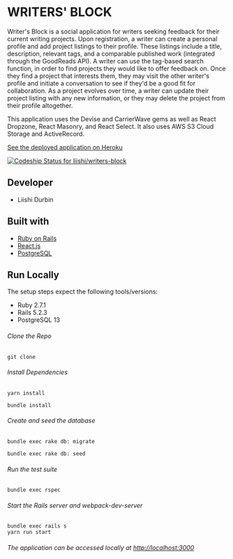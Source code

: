 # WRITERS' BLOCK
Writer's Block is a social application for writers seeking feedback for their current writing projects. Upon registration, a writer can create a personal profile and add project listings to their profile. These listings include a title, description, relevant tags, and a comparable published work (integrated through the GoodReads API). A writer can use the tag-based search function, in order to find projects they would like to offer feedback on. Once they find a project that interests them, they may visit the other writer's profile and initiate a conversation to see if they'd be a good fit for collaboration. As a project evolves over time, a writer can update their project listing with any new information, or they may delete the project from their profile altogether.

This application uses the Devise and CarrierWave gems as well as React Dropzone, React Masonry, and React Select. It also uses AWS S3 Cloud Storage and ActiveRecord.

[See the deployed application on Heroku](https://writers-block-app.herokuapp.com/)

[![Codeship Status for liishi/writers-block](https://app.codeship.com/projects/50a00183-599f-484e-a92b-3cdd75c7c77a/status?branch=main)](https://app.codeship.com/projects/416103)

## Developer
- Liishi Durbin

## Built with
- [Ruby on Rails](https://guides.rubyonrails.org/v5.2/)
- [React.js](https://reactjs.org/docs/getting-started.html)
- [PostgreSQL](https://www.postgresql.org/docs/13/index.html)

## Run Locally
The setup steps expect the following tools/versions:
- Ruby 2.7.1
- Rails 5.2.3
- PostgreSQL 13

###### Clone the Repo
```
git clone 
```
###### Install Dependencies
```
yarn install 
```
```
bundle install 
```

###### Create and seed the database
```
bundle exec rake db: migrate
```
```
bundle exec rake db: seed
```

###### Run the test suite
```
bundle exec rspec
```
###### Start the Rails server and webpack-dev-server
```
bundle exec rails s
yarn run start
```

###### The application can be accessed locally at <http://localhost:3000>

